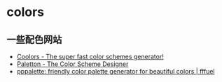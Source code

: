 colors
===

## 一些配色网站

- [Coolors - The super fast color schemes generator!](https://coolors.co/)
- [Paletton - The Color Scheme Designer](https://paletton.com/)
- [pppalette: friendly color palette generator for beautiful colors | fffuel](https://fffuel.co/pppalette/)